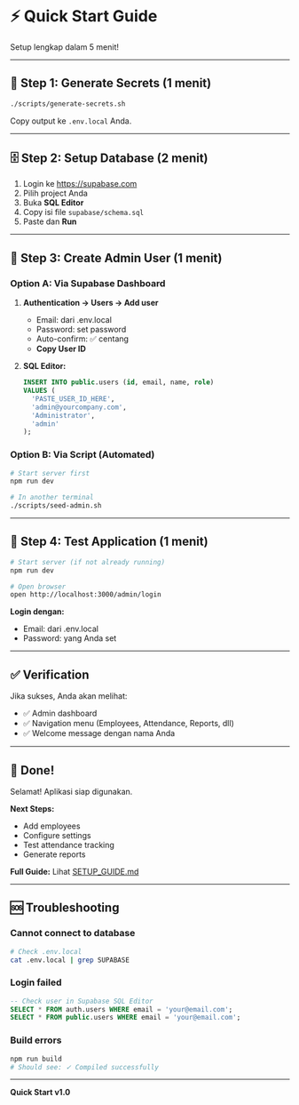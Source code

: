 # ⚡ Quick Start Guide

Setup lengkap dalam 5 menit!

---

## 🚀 Step 1: Generate Secrets (1 menit)

```bash
./scripts/generate-secrets.sh
```

Copy output ke `.env.local` Anda.

---

## 🗄️ Step 2: Setup Database (2 menit)

1. Login ke https://supabase.com
2. Pilih project Anda
3. Buka **SQL Editor**
4. Copy isi file `supabase/schema.sql`
5. Paste dan **Run**

---

## 👤 Step 3: Create Admin User (1 menit)

### Option A: Via Supabase Dashboard

1. **Authentication → Users → Add user**
   - Email: dari .env.local
   - Password: set password
   - Auto-confirm: ✅ centang
   - **Copy User ID**

2. **SQL Editor:**
   ```sql
   INSERT INTO public.users (id, email, name, role)
   VALUES (
     'PASTE_USER_ID_HERE',
     'admin@yourcompany.com',
     'Administrator',
     'admin'
   );
   ```

### Option B: Via Script (Automated)

```bash
# Start server first
npm run dev

# In another terminal
./scripts/seed-admin.sh
```

---

## 🎯 Step 4: Test Application (1 menit)

```bash
# Start server (if not already running)
npm run dev

# Open browser
open http://localhost:3000/admin/login
```

**Login dengan:**
- Email: dari .env.local
- Password: yang Anda set

---

## ✅ Verification

Jika sukses, Anda akan melihat:
- ✅ Admin dashboard
- ✅ Navigation menu (Employees, Attendance, Reports, dll)
- ✅ Welcome message dengan nama Anda

---

## 🎉 Done!

Selamat! Aplikasi siap digunakan.

**Next Steps:**
- Add employees
- Configure settings
- Test attendance tracking
- Generate reports

**Full Guide:** Lihat [SETUP_GUIDE.md](./SETUP_GUIDE.md)

---

## 🆘 Troubleshooting

### Cannot connect to database
```bash
# Check .env.local
cat .env.local | grep SUPABASE
```

### Login failed
```sql
-- Check user in Supabase SQL Editor
SELECT * FROM auth.users WHERE email = 'your@email.com';
SELECT * FROM public.users WHERE email = 'your@email.com';
```

### Build errors
```bash
npm run build
# Should see: ✓ Compiled successfully
```

---

**Quick Start v1.0**
